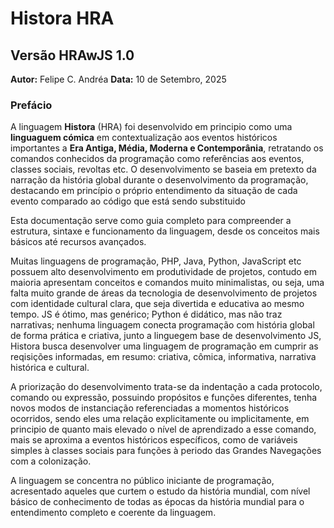# Histora HRA
## Versão HRAwJS 1.0
**Autor:** Felipe C. Andréa
**Data:** 10 de Setembro, 2025

### Prefácio
A linguagem **Histora** (HRA) foi desenvolvido em principio como uma **linguaguem cómica** em contextualização aos eventos históricos importantes 
a **Era Antiga, Média, Moderna e Contemporânia**, 
retratando os comandos conhecidos da programação como referências aos eventos, classes sociais, revoltas etc. O desenvolvimento se baseia 
em pretexto da narração da história global durante o desenvolvimento da programação, destacando em princípio o próprio entendimento da situação
de cada evento comparado ao código que está sendo substituido

Esta documentação serve como guia completo para compreender a estrutura, sintaxe e funcionamento da linguagem, desde os conceitos mais básicos até recursos avançados.

Muitas linguagens de programação, PHP, Java, Python, JavaScript etc possuem alto desenvolvimento em produtividade de projetos, contudo em maioria apresentam conceitos e comandos muito minimalistas, ou seja, uma falta muito grande de áreas da tecnologia de desenvolvimento de projetos com identidade cultural clara, que seja divertida e educativa ao mesmo tempo. JS é ótimo, mas genérico; Python é didático, mas não traz narrativas; nenhuma linguagem conecta programação com história global de forma prática e criativa, junto a linguegem base de desenvolvimento JS, Histora busca desenvolver uma linguagem de programação em cumprir as reqisições informadas, em resumo: criativa, cômica, informativa, narrativa histórica e cultural.

A priorização do desenvolvimento trata-se da indentação a cada protocolo, comando ou expressão, possuindo propósitos e funções diferentes, tenha novos modos de instanciação referenciadas a momentos históricos ocorridos, sendo eles uma relação explicitamente ou implicitamente, em principio de quanto mais elevado o nível de aprendizado a esse comando, mais se aproxima a eventos históricos específicos, como de variáveis simples à classes sociais para funções à periodo das Grandes Navegações com a colonização.

A linguagem se concentra no público iniciante de programação, acresentado aqueles que curtem o estudo da história mundial, com nível básico de conhecimento de todas as épocas da história mundial para o entendimento completo e coerente da linguagem.
